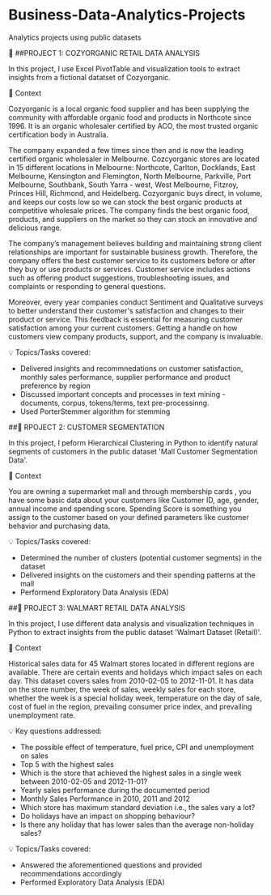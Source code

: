 # Business-Data-Analytics-Projects
Analytics projects using public datasets 

📌 ##PROJECT 1: COZYORGANIC RETAIL DATA ANALYSIS 

In this project, I use Excel PivotTable and visualization tools to extract insights from a fictional datatset of Cozyorganic. 

🔎 Context

Cozyorganic is a local organic food supplier and has been supplying the community with affordable organic food and products in Northcote since 1996. It is an organic wholesaler certified by ACO, the most trusted organic certification body in Australia.

The company expanded a few times since then and is now the leading certified organic wholesaler in Melbourne. Cozcyorganic stores are located in 15 different locations in Melbourne: Northcote, Carlton, Docklands, East Melbourne, Kensington and Flemington, North Melbourne, Parkville, Port Melbourne, Southbank, South Yarra - west, West Melbourne, Fitzroy, Princes Hill, Richmond, and Heidelberg. Cozyorganic buys direct, in volume, and keeps our costs low so we can stock the best organic products at competitive wholesale prices. The company finds the best organic food, products, and suppliers on the market so they can stock an innovative and delicious range.

The company’s management believes building and maintaining strong client relationships are important for sustainable business growth.  Therefore, the company offers the best customer service to its customers before or after they buy or use products or services. Customer service includes actions such as offering product suggestions, troubleshooting issues, and complaints or responding to general questions.

Moreover, every year companies conduct Sentiment and Qualitative surveys to better understand their customer's satisfaction and changes to their product or service. This feedback is essential for measuring customer satisfaction among your current customers. Getting a handle on how customers view company products, support, and the company is invaluable.

💡 Topics/Tasks covered:
* Delivered insights and recommnedations on customer satisfaction, monthly sales performance, supplier performance and product preference by region
* Discussed important concepts and processes in text mining - documents, corpus, tokens/terms, text pre-processinng. 
* Used PorterStemmer algorithm for stemming


##📌 RPOJECT 2: CUSTOMER SEGMENTATION

In this project, I peform Hierarchical Clustering in Python to identify natural segments of customers in the public dataset 'Mall Customer Segmentation Data'. 

🔎 Context

You are owning a supermarket mall and through membership cards , you have some basic data about your customers like Customer ID, age, gender, annual income and spending score. Spending Score is something you assign to the customer based on your defined parameters like customer behavior and purchasing data.

💡 Topics/Tasks covered:
* Determined the number of clusters (potential customer segments) in the dataset
* Delivered insights on the customers and their spending patterns at the mall
* Performend Exploratory Data Analysis (EDA)


##📌 PROJECT 3: WALMART RETAIL DATA ANALYSIS

In this project, I use different data analysis and visualization techniques in Python to extract insights from the public dataset 'Walmart Dataset (Retail)'. 

🔎 Context 

Historical sales data for 45 Walmart stores located in different regions are available. There are certain events and holidays which impact sales on each day. 
This dataset covers sales from 2010-02-05 to 2012-11-01. It has data on the store number, the week of sales, weekly sales for each store, whether the week is a special holiday week, temperature on the day of sale, cost of fuel in the region, prevailing consumer price index, and prevailing unemployment rate. 

💡 Key questions addressed:

* The possible effect of temperature, fuel price, CPI and unemployment on sales 
* Top 5 with the highest sales 
* Which is the store that achieved the highest sales in a single week between 2010-02-05 and 2012-11-01?
* Yearly sales performance during the documented period
* Monthly Sales Performance in 2010, 2011 and 2012
* Which store has maximum standard deviation i.e., the sales vary a lot?
* Do holidays have an impact on shopping behaviour?
* Is there any holiday that has lower sales than the average non-holiday sales?

💡 Topics/Tasks covered:

* Answered the aforementioned questions and provided recommendations accordingly
* Performed Exploratory Data Analysis (EDA)
